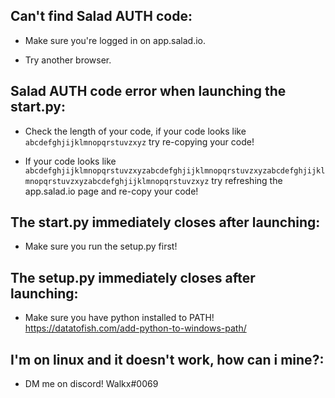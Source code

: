 ## Can't find Salad AUTH code:
- Make sure you're logged in on app.salad.io.

- Try another browser.



## Salad AUTH code error when launching the start.py:
- Check the length of your code, if your code looks like `abcdefghjijklmnopqrstuvzxyz` try re-copying your code!

- If your code looks like `abcdefghjijklmnopqrstuvzxyzabcdefghjijklmnopqrstuvzxyzabcdefghjijklmnopqrstuvzxyzabcdefghjijklmnopqrstuvzxyz` try refreshing the app.salad.io page and re-copy your code!



## The start.py immediately closes after launching:
- Make sure you run the setup.py first!



## The setup.py immediately closes after launching:
- Make sure you have python installed to PATH! https://datatofish.com/add-python-to-windows-path/



## I'm on linux and it doesn't work, how can i mine?:
- DM me on discord! Walkx#0069
